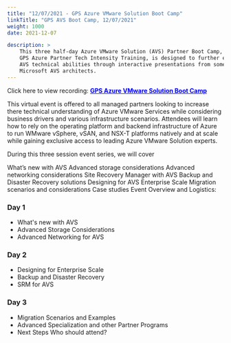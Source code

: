 ```yaml
---
title: "12/07/2021 - GPS Azure VMware Solution Boot Camp"
linkTitle: "GPS AVS Boot Camp, 12/07/2021"
weight: 1000
date: 2021-12-07

description: >
    This three half-day Azure VMware Solution (AVS) Partner Boot Camp, part of our
    GPS Azure Partner Tech Intensity Training, is designed to further enhance your
    AVS technical abilities through interactive presentations from some of the top
    Microsoft AVS architects.
---
```


Click here to view recording: [<span style="color:blue">**GPS Azure VMware Solution Boot Camp**</span>](https://msuspartners.eventbuilder.com/GPSAzureVMwareSolutionBootCamp)

This virtual event is offered to all managed partners looking to increase there
technical understanding of Azure VMware Services while considering business
drivers and various infrastructure scenarios. Attendees will learn how to rely
on the operating platform and backend infrastructure of Azure to run WMware
vSphere, vSAN, and NSX-T platforms natively and at scale while gaining exclusive
access to leading Azure VMware Solution experts.

During this three session event series, we will cover

What’s new with AVS Advanced storage considerations Advanced networking
considerations Site Recovery Manager with AVS Backup and Disaster Recovery
solutions Designing for AVS Enterprise Scale Migration scenarios and
considerations Case studies Event Overview and Logistics:

### Day 1

- What's new with AVS 
- Advanced Storage Considerations 
- Advanced Networking for AVS

### Day 2

- Designing for Enterprise Scale 
- Backup and Disaster Recovery 
- SRM for AVS 

### Day 3

- Migration Scenarios and Examples
- Advanced Specialization and other Partner Programs 
- Next Steps Who should attend?